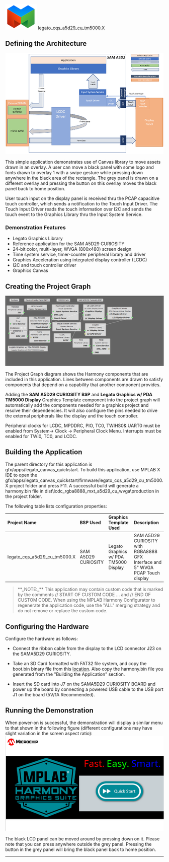 
![](../../../../images/mgs.png) legato\_cqs\_a5d29\_cu\_tm5000.X

Defining the Architecture
-------------------------

![](../../../../images/legato_sama5d2_single_buffer_arch.png)

This simple application demonstrates use of Canvas library to move assets drawn in an overlay. A user can move a black panel with some logo and fonts drawn to overlay 1 with a swipe gesture while pressing down anywhere in the black area of the rectangle. The grey panel is drawn on a different overlay and pressing the button on this overlay moves the black panel back to home position.

User touch input on the display panel is received thru the PCAP capacitive touch controller, which sends a notification to the Touch Input Driver. The Touch Input Driver reads the touch information over I2C and sends the touch event to the Graphics Library thru the Input System Service.

### Demonstration Features

-   Legato Graphics Library 
-   Reference application for the SAM A5D29 CURIOSITY
-   24-bit color, multi-layer, WVGA (800x480) screen design
-   Time system service, timer-counter peripheral library and driver 
-   Graphics Acceleration using integrated display controller (LCDC)
-   I2C and touch controller driver 
-   Graphics Canvas

Creating the Project Graph
--------------------------

![](../../../../images/legato_sama5d29_canvas_lcdc_no_gpu_wvga_pg.png)

The Project Graph diagram shows the Harmony components that are included in this application. Lines between components are drawn to satisfy components that depend on a capability that another component provides.

Adding the **SAM A5D29 CURIOSITY BSP** and **Legato Graphics w/ PDA TM5000 Display** Graphics Template component into the project graph will automatically add the components needed for a graphics project and resolve their dependencies. It will also configure the pins needed to drive the external peripherals like the display and the touch controller.

Peripheral clocks for LCDC, MPDDRC, PIO, TC0, TWIHS0& UART0 must be enabled from System-> Clock -> Peripheral Clock Menu.
Interrupts must be enabled for TWI0, TC0, and LCDC.

Building the Application
------------------------

The parent directory for this application is gfx/apps/legato\_canvas\_quickstart. To build this application, use MPLAB X IDE to open the gfx/apps/legato\_canvas\_quickstart/firmware/legato\_cqs\_a5d29\_cu\_tm5000.X project folder and press F11. A successful build will generate a harmony.bin file in dist\lcdc_rgba8888_mxt_a5d29_cu_wvga\production in the project folder.

The following table lists configuration properties:

|Project Name|BSP Used|Graphics Template Used|Description|
|:-----------|:-------|:---------------------|:----------|
|legato\_cqs\_a5d29\_cu\_tm5000.X|SAM A5D29 CURIOSITY|Legato Graphics w/ PDA TM5000 Display|SAM A5D29 CURIOSITY with RGBA8888 GFX Interface and 5" WVGA PCAP Touch display|

> \*\*\_NOTE:\_\*\* This application may contain custom code that is marked by the comments // START OF CUSTOM CODE ... and // END OF CUSTOM CODE. When using the MPLAB Harmony Configurator to regenerate the application code, use the "ALL" merging strategy and do not remove or replace the custom code.

Configuring the Hardware
------------------------

Configure the hardware as follows:

-   Connect the ribbon cable from the display to the LCD connector J23 on the SAMA5D29 CURIOSITY.

-   Take an SD Card formatted with FAT32 file system, and copy the boot.bin binary file from this [location](bootstrap/curiosity/boot.bin). Also copy the harmony.bin file you generated from the "Building the Application" section.

-   Insert the SD card into J7 on the SAMA5D29 CURIOSITY BOARD and power up the board by connecting a powered USB cable to the USB port J1 on the board (5V/1A Recommended).


Running the Demonstration
-------------------------

When power-on is successful, the demonstration will display a similar menu to that shown in the following figure (different configurations may have slight variation in the screen aspect ratio):
![](../../../../images/legato_canvas_quickstart.png)

The black LCD panel can be moved around by pressing down on it. Please note that you can press anywhere outside the grey panel. Pressing the button in the grey panel will bring the black panel back to home position.

* * * * *
